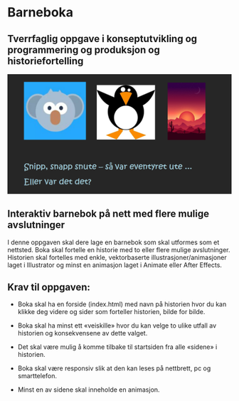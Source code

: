 # Barneboka
## Tverrfaglig oppgave i konseptutvikling og programmering og produksjon og historiefortelling 

![](illBarnebokOppg.png)

## Interaktiv barnebok på nett med flere mulige avslutninger 

I denne oppgaven skal dere lage en barnebok som skal utformes som et nettsted. Boka skal fortelle en historie med to eller flere mulige avslutninger. Historien skal fortelles med enkle, vektorbaserte illustrasjoner/animasjoner laget i Illustrator og minst en animasjon laget i Animate eller After Effects.  

 

## Krav til oppgaven: 

- Boka skal ha en forside (index.html) med navn på historien hvor du kan klikke deg videre og sider som forteller historien, bilde for bilde. 

- Boka skal ha minst ett «veiskille» hvor du kan velge to ulike utfall av historien og konsekvensene av dette valget. 

- Det skal være mulig å komme tilbake til startsiden fra alle «sidene» i historien. 

- Boka skal være responsiv slik at den kan leses på nettbrett, pc og smarttelefon. 

- Minst en av sidene skal inneholde en animasjon. 

 